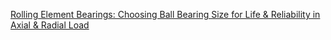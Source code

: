 [Rolling Element Bearings: Choosing Ball Bearing Size for Life & Reliability in Axial & Radial Load](https://youtu.be/cU0wQHcYSSU)
